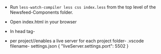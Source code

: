 * Run `less-watch-compiler less css index.less` from the top level of the Newsfeed-Components folder. 
* Open index.html in your browser

* In head tag-
<meta charset="utf-8">
<meta name=“viewport” content='width=device-width, initial-scale=1.0'>


* per project//enables a live server for each project
folder- .vscode
filename- settings.json
{
  "liveServer.settings.port": 5502
}
